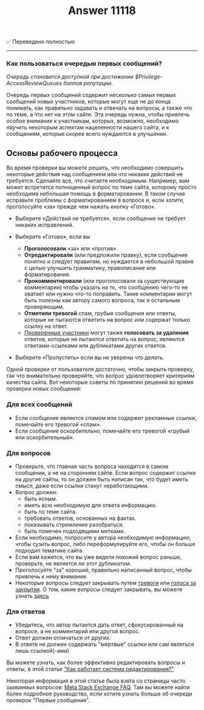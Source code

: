﻿---
title: "Answer 11118"
se.owner.user_id: 6
se.owner.display_name: "Nicolas Chabanovsky"
se.owner.link: "https://ru.meta.stackoverflow.com/users/6/nicolas-chabanovsky"
se.answer_id: 11118
se.question_id: 11114
se.post_type: answer
se.is_accepted: False
---
<p>✅ Переведено полностью</p>
<hr />
<h3>Как пользоваться очередью первых сообщений?</h3>
<p><em>Очередь становится доступной при достижении $Privilege-AccessReviewQueues баллов репутации.</em></p>
<p>Очередь первых сообщений содержит несколько самых первых сообщений новых участников, которые могут еще не до конца понимать, как правильно задавать и отвечать на вопросы, а также что по теме, а что нет на этом сайте. Эта очередь нужна, чтобы привлечь особое внимание к участникам, которых, возможно, необходимо научить некоторым аспектам нацеленности нашего сайта, и к сообщениям, которые скорее всего нуждаются в улучшении.</p>
<h2>Основы рабочего процесса</h2>
<p>Во время проверки вы можете решить, что необходимо совершить некоторые действия над сообщением или что никаких действий не требуется. Сделайте все, что считаете необходимым. Например, вам может встретится полноценный вопрос по теме сайта, которому просто необходима небольшая помощь в форматировании. В таком случае исправьте проблемы с форматированием в вопросе и, если хотите, проголосуйте «за» прежде чем нажать кнопку «Готово».</p>
<ul>
<li><p>Выберите «Действий не требуется», если сообщение не требует никаких исправлений.</p>
</li>
<li><p>Выберите «Готово», если вы</p>
<ul>
<li><strong>Проголосовали</strong> «за» или «против».</li>
<li><strong>Отредактировали</strong> (или предложили правку), если сообщение понятно и следует правилам, но нуждается в небольшой правке с целью улучшить грамматику, правописание или форматирование.</li>
<li><strong>Прокомментировали</strong> (или проголосовали за существующие комментарии) чтобы указать на то, что сообщению чего-то не хватает или нужно что-то поправить. Такие комментарии могут быть полезны как автору самого вопроса, так и остальным проверяющим.</li>
<li><strong>Отметили тревогой</strong> спам, грубые сообщения или ответы, которые не пытаются ответить на вопрос или содержат только ссылку на ответ.</li>
<li><a href="/help/privileges/trusted-user">Проверенные участники</a> могут также <strong>голосовать за удаление</strong> ответов, которые не пытаются ответить на вопрос, являются ответами-ссылками или дубликатами других ответов.</li>
</ul>
</li>
<li><p>Выберите «Пропустить» если вы не уверены что делать.</p>
</li>
</ul>
<p>Одной проверки от пользователя достаточно, чтобы закрыть проверку, так что внимательно проверяйте, что вопрос удовлетворяет критериям качества сайта. Вот некоторые советы по принятию решений во время проверки новых сообщений:</p>
<h3>Для всех сообщений</h3>
<ul>
<li>Если сообщение является спамом или содержит рекламные ссылки, помечайте его тревогой «спам».</li>
<li>Если сообщение оскорбительно, помечайте его тревогой «грубый или оскорбительный».</li>
</ul>
<h3>Для вопросов</h3>
<ul>
<li>Проверьте, что главная часть вопроса находится в самом сообщении, а не на стороннем сайте. Если вопрос содержит ссылки на другие сайты, то он должен быть написан так, что будет иметь смысл, даже если ссылки станут неработающими.</li>
<li>Вопрос должен:
<ul>
<li>быть ясным.</li>
<li>иметь всю необходимую для ответа информацию.</li>
<li>быть по теме сайта.</li>
<li>требовать ответов, основанных на фактах.</li>
<li>показывать стремление разобраться.</li>
<li>быть помечен подходящими метками.</li>
</ul>
</li>
<li>Если необходимо, попросите у автора необходимую информацию, чтобы сузить вопрос, либо переформулируйте его, чтобы он больше подходил тематике сайта.</li>
<li>Если вам кажется, что вы уже видели похожий вопрос раньше, проверьте, не является ли этот дубликатом.</li>
<li>Проголосуйте &quot;за&quot; хороший, правильно написанный вопрос, чтобы привлечь к нему внимание.</li>
<li>Некоторые вопросы следует закрывать путем <a href="https://ru.stackoverflow.com//help/privileges/flag-posts">тревоги</a> или <a href="https://ru.stackoverflow.com/help/privileges/close-questions">голоса за закрытия</a>. О том, какие вопросы следует закрывать, вы можете узнать <a href="/help/closed-questions">здесь</a></li>
</ul>
<h3>Для ответов</h3>
<ul>
<li>Убедитесь, что автор пытается дать ответ, сфокусированный на вопросе, а не комментарий или другой вопрос.</li>
<li>Ответ должен отличаться от других.</li>
<li>В ответе не должен содержать &quot;мертвые&quot; ссылки или сам являться лишь ссылкой(-ами)</li>
</ul>
<p>Вы можете узнать, как более эффективно редактировать вопросы и ответы, в этой статье <a href="/help/editing">&quot;Как работает система редактирования?&quot;</a></p>
<p>Некоторая информация в этой статье была взята со страницы часто зааваемых вопросов: <a href="https://meta.stackexchange.com/a/180030">Meta Stack Exchange FAQ</a>. Там вы можете найти более подробное руководство, если хотите узнать больше об очереди проверок &quot;Первые сообщения&quot;.</p>
